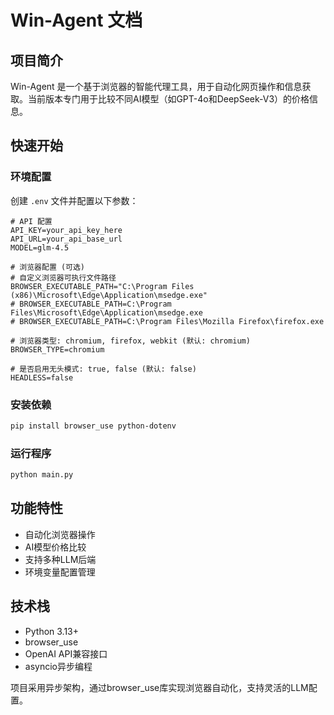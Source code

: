 # Win-Agent 文档

## 项目简介
Win-Agent 是一个基于浏览器的智能代理工具，用于自动化网页操作和信息获取。当前版本专门用于比较不同AI模型（如GPT-4o和DeepSeek-V3）的价格信息。

## 快速开始

### 环境配置
创建 `.env` 文件并配置以下参数：
```
# API 配置
API_KEY=your_api_key_here
API_URL=your_api_base_url
MODEL=glm-4.5

# 浏览器配置 (可选)
# 自定义浏览器可执行文件路径
BROWSER_EXECUTABLE_PATH="C:\Program Files (x86)\Microsoft\Edge\Application\msedge.exe"
# BROWSER_EXECUTABLE_PATH=C:\Program Files\Microsoft\Edge\Application\msedge.exe
# BROWSER_EXECUTABLE_PATH=C:\Program Files\Mozilla Firefox\firefox.exe

# 浏览器类型: chromium, firefox, webkit (默认: chromium)
BROWSER_TYPE=chromium

# 是否启用无头模式: true, false (默认: false)
HEADLESS=false
```

### 安装依赖
```bash
pip install browser_use python-dotenv
```

### 运行程序
```bash
python main.py
```

## 功能特性
- 自动化浏览器操作
- AI模型价格比较
- 支持多种LLM后端
- 环境变量配置管理

## 技术栈
- Python 3.13+
- browser_use
- OpenAI API兼容接口
- asyncio异步编程

项目采用异步架构，通过browser_use库实现浏览器自动化，支持灵活的LLM配置。